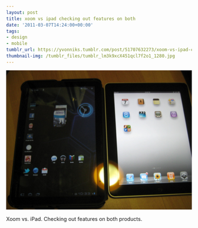 ```yaml
---
layout: post
title: xoom vs ipad checking out features on both
date: '2011-03-07T14:24:00+00:00'
tags:
- design
- mobile
tumblr_url: https://yvonniks.tumblr.com/post/51707632273/xoom-vs-ipad-checking-out-features-on-both
thumbnail-img: /tumblr_files/tumblr_lm3k9xcX451qcl7f2o1_1280.jpg
---
```

 ![](/tumblr_files/tumblr_lm3k9xcX451qcl7f2o1_1280.jpg)  

Xoom vs. iPad. Checking out features on both products.&nbsp;
